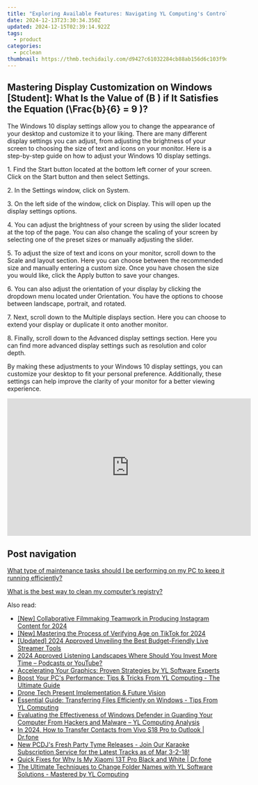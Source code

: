 ```yaml
---
title: "Exploring Available Features: Navigating YL Computing's Control Panel"
date: 2024-12-13T23:30:34.350Z
updated: 2024-12-15T02:39:14.922Z
tags:
  - product
categories:
  - pcclean
thumbnail: https://thmb.techidaily.com/d9427c61032284cb88ab156d6c103f9d31f7d2686f689f4e79141572fa04ae5d.jpg
---
```


## Mastering Display Customization on Windows [Student]: What Is the Value of \(B \) if It Satisfies the Equation \(\Frac{b}{6} = 9 \)?

The Windows 10 display settings allow you to change the appearance of your desktop and customize it to your liking. There are many different display settings you can adjust, from adjusting the brightness of your screen to choosing the size of text and icons on your monitor. Here is a step-by-step guide on how to adjust your Windows 10 display settings. 

1\. Find the Start button located at the bottom left corner of your screen. Click on the Start button and then select Settings.

2\. In the Settings window, click on System.

3\. On the left side of the window, click on Display. This will open up the display settings options. 

4\. You can adjust the brightness of your screen by using the slider located at the top of the page. You can also change the scaling of your screen by selecting one of the preset sizes or manually adjusting the slider.

5\. To adjust the size of text and icons on your monitor, scroll down to the Scale and layout section. Here you can choose between the recommended size and manually entering a custom size. Once you have chosen the size you would like, click the Apply button to save your changes.

6\. You can also adjust the orientation of your display by clicking the dropdown menu located under Orientation. You have the options to choose between landscape, portrait, and rotated.

7\. Next, scroll down to the Multiple displays section. Here you can choose to extend your display or duplicate it onto another monitor.

8\. Finally, scroll down to the Advanced display settings section. Here you can find more advanced display settings such as resolution and color depth. 

By making these adjustments to your Windows 10 display settings, you can customize your desktop to fit your personal preference. Additionally, these settings can help improve the clarity of your monitor for a better viewing experience.

<!-- affiliate ads begin -->
<iframe width="560" height="315" src="https://www.youtube.com/embed/c-BHGGIC0zE?si=FzUQKZa-bx8OlKuB" title="YouTube video player" frameborder="0" allow="accelerometer; autoplay; clipboard-write; encrypted-media; gyroscope; picture-in-picture; web-share" referrerpolicy="strict-origin-when-cross-origin" allowfullscreen></iframe>
<!-- affiliate ads end -->

## Post navigation

[What type of maintenance tasks should I be performing on my PC to keep it running efficiently?](https://tools.techidaily.com/pcclean/products/)

[What is the best way to clean my computer’s registry?](https://tools.techidaily.com/pcclean/products/)

<ins class="adsbygoogle"
     style="display:block"
     data-ad-format="autorelaxed"
     data-ad-client="ca-pub-7571918770474297"
     data-ad-slot="1223367746"></ins>

<ins class="adsbygoogle"
     style="display:block"
     data-ad-client="ca-pub-7571918770474297"
     data-ad-slot="8358498916"
     data-ad-format="auto"
     data-full-width-responsive="true"></ins>

<span class="atpl-alsoreadstyle">Also read:</span>
<div><ul>
<li><a href="https://fox-direct.techidaily.com/new-collaborative-filmmaking-teamwork-in-producing-instagram-content-for-2024/"><u>[New] Collaborative Filmmaking Teamwork in Producing Instagram Content for 2024</u></a></li>
<li><a href="https://article-knowledge.techidaily.com/new-mastering-the-process-of-verifying-age-on-tiktok-for-2024/"><u>[New] Mastering the Process of Verifying Age on TikTok for 2024</u></a></li>
<li><a href="https://vp-tips.techidaily.com/updated-2024-approved-unveiling-the-best-budget-friendly-live-streamer-tools/"><u>[Updated] 2024 Approved Unveiling the Best Budget-Friendly Live Streamer Tools</u></a></li>
<li><a href="https://extra-approaches.techidaily.com/2024-approved-listening-landscapes-where-should-you-invest-more-time-podcasts-or-youtube/"><u>2024 Approved Listening Landscapes Where Should You Invest More Time – Podcasts or YouTube?</u></a></li>
<li><a href="https://win-hot.techidaily.com/accelerating-your-graphics-proven-strategies-by-yl-software-experts/"><u>Accelerating Your Graphics: Proven Strategies by YL Software Experts</u></a></li>
<li><a href="https://win-hot.techidaily.com/boost-your-pcs-performance-tips-and-tricks-from-yl-computing-the-ultimate-guide/"><u>Boost Your PC's Performance: Tips & Tricks From YL Computing - The Ultimate Guide</u></a></li>
<li><a href="https://extra-hints.techidaily.com/drone-tech-present-implementation-and-future-vision/"><u>Drone Tech Present Implementation & Future Vision</u></a></li>
<li><a href="https://win-hot.techidaily.com/essential-guide-transferring-files-efficiently-on-windows-tips-from-yl-computing/"><u>Essential Guide: Transferring Files Efficiently on Windows - Tips From YL Computing</u></a></li>
<li><a href="https://win-hot.techidaily.com/evaluating-the-effectiveness-of-windows-defender-in-guarding-your-computer-from-hackers-and-malware-yl-computing-analysis/"><u>Evaluating the Effectiveness of Windows Defender in Guarding Your Computer From Hackers and Malware – YL Computing Analysis</u></a></li>
<li><a href="https://android-transfer.techidaily.com/in-2024-how-to-transfer-contacts-from-vivo-s18-pro-to-outlook-drfone-by-drfone-transfer-from-android-transfer-from-android/"><u>In 2024, How to Transfer Contacts from Vivo S18 Pro to Outlook | Dr.fone</u></a></li>
<li><a href="https://win-hot.techidaily.com/new-pcdjs-fresh-party-tyme-releases-join-our-karaoke-subscription-service-for-the-latest-tracks-as-of-mar-3-2-18/"><u>New PCDJ's Fresh Party Tyme Releases - Join Our Karaoke Subscription Service for the Latest Tracks as of Mar 3-2-18!</u></a></li>
<li><a href="https://fix-guide.techidaily.com/quick-fixes-for-why-is-my-xiaomi-13t-pro-black-and-white-drfone-by-drfone-fix-android-problems-fix-android-problems/"><u>Quick Fixes for Why Is My Xiaomi 13T Pro Black and White | Dr.fone</u></a></li>
<li><a href="https://win-hot.techidaily.com/the-ultimate-techniques-to-change-folder-names-with-yl-software-solutions-mastered-by-yl-computing/"><u>The Ultimate Techniques to Change Folder Names with YL Software Solutions - Mastered by YL Computing</u></a></li>
</ul></div>

